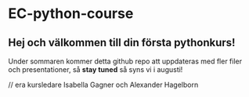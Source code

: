 # EC-python-course

## Hej och välkommen till din första pythonkurs!

Under sommaren kommer detta github repo att uppdateras med fler filer och presentationer, så __stay tuned__ så syns vi i augusti!

// era kursledare Isabella Gagner och Alexander Hagelborn
